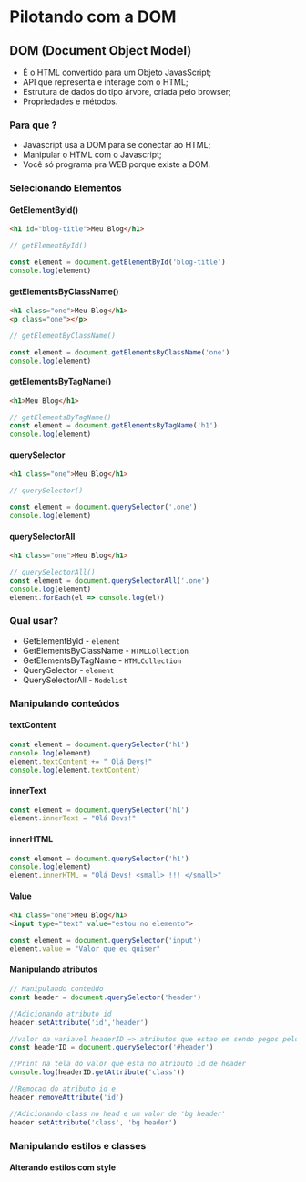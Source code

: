 # Pilotando com a DOM

## DOM (Document Object Model)

* É o HTML convertido para um Objeto JavasScript;
* API que representa e interage com o HTML;
* Estrutura de dados do tipo árvore, criada pelo browser;
* Propriedades e métodos.

### Para que ?
* Javascript usa a DOM para se conectar ao HTML;
* Manipular o HTML com o Javascript;
* Você só programa pra WEB porque existe a DOM.

### Selecionando Elementos

#### GetElementById()

```html 
<h1 id="blog-title">Meu Blog</h1> 
```
```javascript
// getElementById()

const element = document.getElementById('blog-title')
console.log(element)
```

#### getElementsByClassName()

```html
<h1 class="one">Meu Blog</h1>
<p class="one"></p>
```
```javascript
// getElementByClassName()

const element = document.getElementsByClassName('one')
console.log(element)
```

#### getElementsByTagName()
```html
<h1>Meu Blog</h1>
```

```javascript
// getElementsByTagName()
const element = document.getElementsByTagName('h1')
console.log(element)
```

#### querySelector
```html
<h1 class="one">Meu Blog</h1>
```

```javascript
// querySelector()

const element = document.querySelector('.one')
console.log(element)
```

#### querySelectorAll
```html
<h1 class="one">Meu Blog</h1>
```

```javascript
// querySelectorAll()
const element = document.querySelectorAll('.one')
console.log(element)
element.forEach(el => console.log(el))
```

### Qual usar?

* GetElementById                - `element`
* GetElementsByClassName        - `HTMLCollection`
* GetElementsByTagName          - `HTMLCollection`
* QuerySelector                 - `element`
* QuerySelectorAll              - `Nodelist`

### Manipulando conteúdos

#### textContent

```javascript
const element = document.querySelector('h1')
console.log(element)
element.textContent += " Olá Devs!"
console.log(element.textContent)
```

#### innerText

```javascript
const element = document.querySelector('h1')
element.innerText = "Olá Devs!"
```

#### innerHTML

```javascript
const element = document.querySelector('h1')
console.log(element)
element.innerHTML = "Olá Devs! <small> !!! </small>"
```

#### Value
```html
<h1 class="one">Meu Blog</h1>
<input type="text" value="estou no elemento">
```
```javascript
const element = document.querySelector('input')
element.value = "Valor que eu quiser"
```

#### Manipulando atributos

```javascript
// Manipulando conteúdo
const header = document.querySelector('header')

//Adicionando atributo id
header.setAttribute('id','header')

//valor da variavel headerID => atributos que estao em sendo pegos pelo querySelector atraves do seletor #header.
const headerID = document.querySelector('#header')

//Print na tela do valor que esta no atributo id de header
console.log(headerID.getAttribute('class'))

//Remocao do atributo id e
header.removeAttribute('id')

//Adicionando class no head e um valor de 'bg header'
header.setAttribute('class', 'bg header')
```
### Manipulando estilos e classes 

#### Alterando estilos com style

